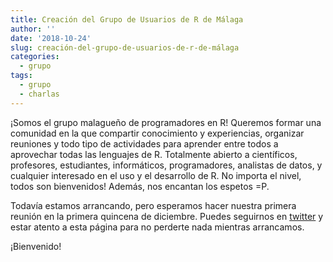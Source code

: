```yaml
---
title: Creación del Grupo de Usuarios de R de Málaga
author: ''
date: '2018-10-24'
slug: creación-del-grupo-de-usuarios-de-r-de-málaga
categories:
  - grupo
tags:
  - grupo
  - charlas
---
```


¡Somos el grupo malagueño de programadores en R! Queremos formar una comunidad en la que compartir conocimiento y experiencias, organizar reuniones y todo tipo de actividades para aprender entre todos a aprovechar todas las lenguajes de R. Totalmente abierto a científicos, profesores, estudiantes, informáticos, programadores, analistas de datos, y cualquier interesado en el uso y el desarrollo de R. No importa el nivel, todos son bienvenidos! Además, nos encantan los espetos =P.

Todavía estamos arrancando, pero esperamos hacer nuestra primera reunión en la primera quincena de diciembre. Puedes seguirnos en [twitter](twitter.com/_RMlg) y estar atento a esta página para no perderte nada mientras arrancamos. 

¡Bienvenido!
